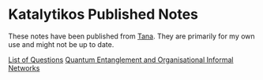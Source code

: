 # Katalytikos Published Notes

These notes have been published from [Tana](https://tana.inc). They are primarily for my own use and might not be up to date.

[List of Questions]("https://tana.pub/EaP3QCjjoG__/list-of-question")
[Quantum Entanglement and Organisational Informal Networks](https://tana.pub/HEL6S5Qbm0eB/quantum-entanglement-and-organisational-informal-networks])
